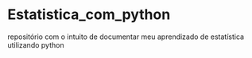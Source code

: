 # Estatistica_com_python

repositório com o intuito de documentar meu aprendizado de estatística utilizando python

